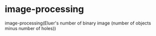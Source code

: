 # image-processing
image-processing(Eluer's number of binary image (number of objects minus number of holes))

